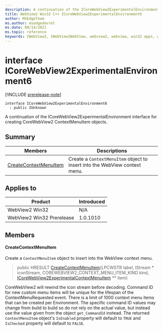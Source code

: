 ```yaml
---
description: A continuation of the ICoreWebView2ExperimentalEnvironment interface for creating CoreWebView2 ContextMenuItem objects.
title: WebView2 Win32 C++ ICoreWebView2ExperimentalEnvironment6
author: MSEdgeTeam
ms.author: msedgedevrel
ms.date: 09/14/2021
ms.topic: reference
keywords: IWebView2, IWebView2WebView, webview2, webview, win32 apps, win32, edge, ICoreWebView2, ICoreWebView2Controller, browser control, edge html, ICoreWebView2ExperimentalEnvironment6
---
```


# interface ICoreWebView2ExperimentalEnvironment6

[!INCLUDE [prerelease-note](../includes/prerelease-note.md)]

```
interface ICoreWebView2ExperimentalEnvironment6
  : public IUnknown
```

A continuation of the ICoreWebView2ExperimentalEnvironment interface for creating CoreWebView2 ContextMenuItem objects.

## Summary

 Members                        | Descriptions
--------------------------------|---------------------------------------------
[CreateContextMenuItem](#createcontextmenuitem) | Create a `ContextMenuItem` object to insert into the WebView context menu.

## Applies to

Product                         | Introduced
--------------------------------|---------------------------------------------
WebView2 Win32            |    N/A
WebView2 Win32 Prerelease |    1.0.1010

## Members

#### CreateContextMenuItem

Create a `ContextMenuItem` object to insert into the WebView context menu.

> public HRESULT [CreateContextMenuItem](#createcontextmenuitem)(LPCWSTR label, IStream * iconStream, COREWEBVIEW2_CONTEXT_MENU_ITEM_KIND kind, [ICoreWebView2ExperimentalContextMenuItem](icorewebview2experimentalcontextmenuitem.md) ** item)

CoreWebView2 will rewind the icon stream before decoding. Command ID for new custom menu items will be unique for the lifespan of the ContextMenuRequested event. There is a limit of 1000 context menu items that can be created per Environment. The specific command ID values may change from build to build so do not rely on the actual value, but instead use the value given from the object `get_CommandId` instead. The returned `ContextMenuItem` object's `IsEnabled` property will default to `TRUE` and `IsChecked` property will default to `FALSE`.


